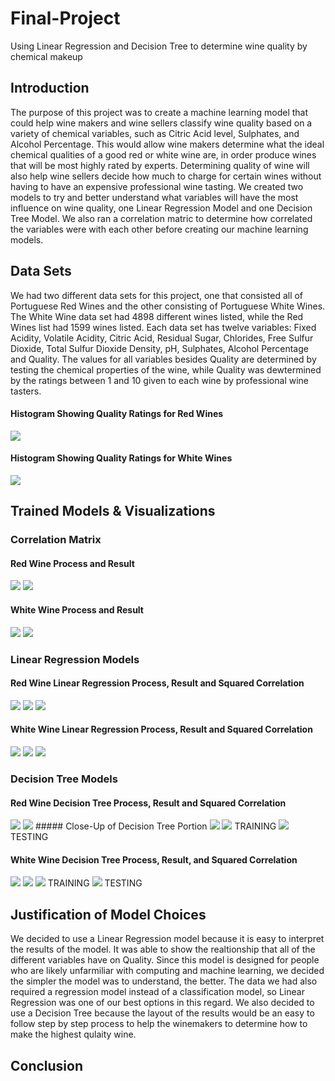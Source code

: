 # Final-Project
Using Linear Regression and Decision Tree to determine wine quality by chemical makeup

## Introduction
The purpose of this project was to create a machine learning model that could help wine makers and wine sellers classify wine quality based on a variety of chemical variables, such as Citric Acid level, Sulphates, and Alcohol Percentage. This would allow wine makers determine what the ideal chemical qualities of a good red or white wine are, in order produce wines that will be most highly rated by experts. Determining quality of wine will also help wine sellers decide how much to charge for certain wines without having to have an expensive professional wine tasting. We created two models to try and better understand what variables will have the most influence on wine quality, one Linear Regression Model and one Decision Tree Model. We also ran a correlation matric to determine how correlated the variables were with each other before creating our machine learning models. 
## Data Sets
We had two different data sets for this project, one that consisted all of Portuguese Red Wines and the other consisting of Portuguese White Wines. The White Wine data set had 4898 different wines listed, while the Red Wines list had 1599 wines listed. Each data set has twelve variables: Fixed Acidity, Volatile Acidity, Citric Acid, Residual Sugar, Chlorides, Free Sulfur Dioxide, Total Sulfur Dioxide Density, pH, Sulphates, Alcohol Percentage and Quality. The values for all variables besides Quality are determined by testing the chemical properties of the wine, while Quality was dewtermined by the ratings between 1 and 10 given to each wine by professional wine tasters. 
#### Histogram Showing Quality Ratings for Red Wines
<img src="redwinehisto.PNG">

#### Histogram Showing Quality Ratings for White Wines
<img src="whitewinehisto.PNG">

## Trained Models & Visualizations 

### Correlation Matrix

#### Red Wine Process and Result
<img src="corr_matrix_process_rw.PNG">
<img src="corr_matrix_rw.PNG">

#### White Wine Process and Result
<img src="corr_matrix_process_ww.PNG">
<img src="corr_matrix_ww.PNG">

### Linear Regression Models

#### Red Wine Linear Regression Process, Result and Squared Correlation
<img src="linear_reg_process_rw.PNG">
<img src="linear_reg_rw.PNG">
<img src="lin_reg_sc_rw.PNG">

#### White Wine Linear Regression Process, Result and Squared Correlation
<img src="linear_reg_process_ww.PNG">
<img src="linear_reg_ww.PNG">
<img src="lin_reg_sc_ww.PNG">

### Decision Tree Models 

#### Red Wine Decision Tree Process, Result and Squared Correlation
<img src="decison_tree_process_rw.PNG">
<img src="decision_tree_rw.PNG">
##### Close-Up of Decision Tree Portion
<img src="decisiontree_section_rw.PNG">
<img src="squared_corr_train_dt_rw.PNG"> TRAINING
<img src="squared_corr_test_dt_rw.PNG"> TESTING

#### White Wine Decision Tree Process, Result, and Squared Correlation 
<img src="dec_tree_process_ww .PNG">
<img src="decision_tree_ww.PNG">
<img src="squarred_corr_train_dt_ww.PNG"> TRAINING
<img src="squared_corr_test_dt_ww.PNG"> TESTING

## Justification of Model Choices
We decided to use a Linear Regression model because it is easy to interpret the results of the model. It was able to show the realtionship that all of the different variables have on Quality. Since this model is designed for people who are likely unfarmiliar with computing and machine learning, we decided the simpler the model was to understand, the better. The data we had also required a regression model instead of a classification model, so Linear Regression was one of our best options in this regard. We also decided to use a Decision Tree because the layout of the results would be an easy to follow step by step process to help the winemakers to determine how to make the highest qulaity wine. 

## Conclusion
